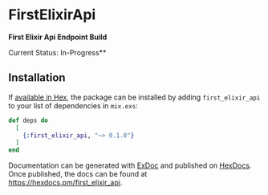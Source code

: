 # FirstElixirApi

**First Elixir Api Endpoint Build**

Current Status: In-Progress**

## Installation

If [available in Hex](https://hex.pm/docs/publish), the package can be installed
by adding `first_elixir_api` to your list of dependencies in `mix.exs`:

```elixir
def deps do
  [
    {:first_elixir_api, "~> 0.1.0"}
  ]
end
```

Documentation can be generated with [ExDoc](https://github.com/elixir-lang/ex_doc)
and published on [HexDocs](https://hexdocs.pm). Once published, the docs can
be found at <https://hexdocs.pm/first_elixir_api>.

